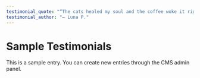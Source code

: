 ```yaml
---
testimonial_quote: "“The cats healed my soul and the coffee woke it right back up!”"
testimonial_author: "— Luna P."
---
```


# Sample Testimonials

This is a sample entry. You can create new entries through the CMS admin panel.
